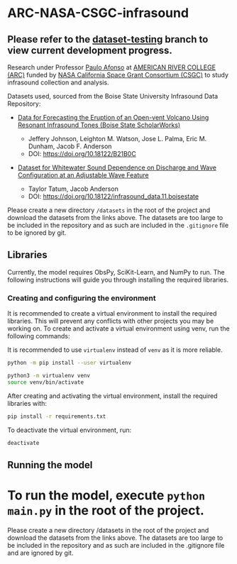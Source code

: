 # ARC-NASA-CSGC-infrasound

## Please refer to the [dataset-testing](https://github.com/arnavsurve/ARC-NASA-CSGC-infrasound/tree/dataset-testing) branch to view current development progress.

Research under Professor [Paulo Afonso](https://losrios.edu/about-los-rios/contact-us/employee-directory/employee?xid=x76049&id=1085001) at [AMERICAN RIVER COLLEGE (ARC)](https://arc.losrios.edu/) funded by [NASA California Space Grant Consortium (CSGC)](https://casgc.ucsd.edu/) to study infrasound collection and analysis.

Datasets used, sourced from the Boise State University Infrasound Data Repository:

- [Data for Forecasting the Eruption of an Open-vent Volcano Using Resonant Infrasound Tones (Boise State ScholarWorks)](https://scholarworks.boisestate.edu/infrasound_data/1/)
    - Jeffery Johnson, Leighton M. Watson, Jose L. Palma, Eric M. Dunham, Jacob F. Anderson
    - DOI: https://doi.org/10.18122/B21B0C

- [Dataset for Whitewater Sound Dependence on Discharge and Wave Configuration at an Adjustable Wave Feature](https://scholarworks.boisestate.edu/infrasound_data/11/)
    - Taylor Tatum, Jacob Anderson
    - DOI: https://doi.org/10.18122/infrasound_data.11.boisestate


Please create a new directory `/datasets` in the root of the project and download the datasets from the links above. The datasets are too large to be included in the repository and as such are included in the `.gitignore` file to be ignored by git.


## Libraries

Currently, the model requires ObsPy, SciKit-Learn, and NumPy to run. The following instructions will guide you through installing the required libraries.

### Creating and configuring the environment

It is recommended to create a virtual environment to install the required libraries. This will prevent any conflicts with other projects you may be working on. To create and activate a virtual environment using venv, run the following commands:

It is recommended to use `virtualenv` instead of `venv` as it is more reliable.

```bash
python -m pip install --user virtualenv
```

```bash
python3 -m virtualenv venv
source venv/bin/activate
```

After creating and activating the virtual environment, install the required libraries with:

```bash 
pip install -r requirements.txt
```

To deactivate the virtual environment, run:

```bash
deactivate
```

## Running the model

To run the model, execute `python main.py` in the root of the project.
=======
Please create a new directory /datasets in the root of the project and download the datasets from the links above. The datasets are too large to be included in the repository and as such are included in the .gitignore file and are ignored by git.